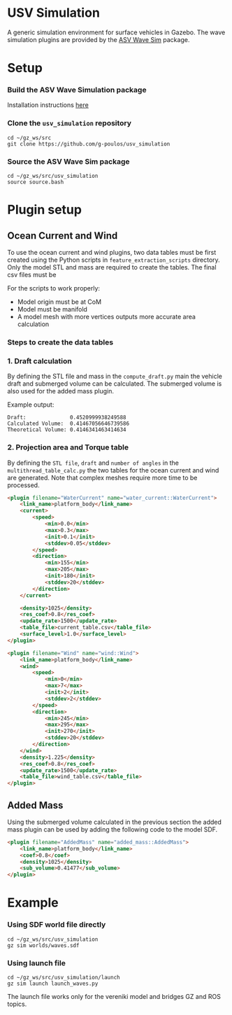 # USV Simulation

A generic simulation environment for surface vehicles in Gazebo. The wave simulation
plugins are provided by the [ASV Wave Sim](https://github.com/srmainwaring/asv_wave_sim)
package.

# Setup

### Build the ASV Wave Simulation package

Installation instructions [here](https://github.com/srmainwaring/asv_wave_sim?tab=readme-ov-file#installation) 

### Clone the `usv_simulation` repository

```
cd ~/gz_ws/src
git clone https://github.com/g-poulos/usv_simulation
```

### Source the ASV Wave Sim package

```
cd ~/gz_ws/src/usv_simulation
source source.bash
```

# Plugin setup

## Ocean Current and Wind

To use the ocean current and wind plugins, two data tables must be first created 
using the Python scripts in `feature_extraction_scripts` directory. Only the model
STL and mass are required to create the tables. The final csv files must be 

For the scripts to work properly:
+ Model origin must be at CoM
+ Model must be manifold
+ A model mesh with more vertices outputs more accurate area calculation

### Steps to create the data tables
### 1. Draft calculation

By defining the STL file and mass in the `compute_draft.py` main the vehicle draft and
submerged volume can be calculated. The submerged volume is also used for the added mass
plugin.

Example output:
```
Draft:              0.4520999938249588
Calculated Volume:  0.41467056646739586
Theoretical Volume: 0.4146341463414634
```

### 2. Projection area and Torque table

By defining the `STL file`, `draft` and `number of angles` in the `multithread_table_calc.py` 
the two tables for the ocean current and wind are generated. Note that complex meshes 
require more time to be processed.

```html
<plugin filename="WaterCurrent" name="water_current::WaterCurrent">
    <link_name>platform_body</link_name>
    <current>
        <speed>
            <min>0.0</min>
            <max>0.3</max>
            <init>0.1</init>
            <stddev>0.05</stddev>
        </speed>
        <direction>
            <min>155</min>
            <max>205</max>
            <init>180</init>
            <stddev>20</stddev>
        </direction>
    </current>

    <density>1025</density>
    <res_coef>0.8</res_coef>
    <update_rate>1500</update_rate>
    <table_file>current_table.csv</table_file>
    <surface_level>1.0</surface_level>
</plugin>

<plugin filename="Wind" name="wind::Wind">
    <link_name>platform_body</link_name>
    <wind>
        <speed>
            <min>0</min>
            <max>7</max>
            <init>2</init>
            <stddev>2</stddev>
        </speed>
        <direction>
            <min>245</min>
            <max>295</max>
            <init>270</init>
            <stddev>20</stddev>
        </direction>
    </wind>
    <density>1.225</density>
    <res_coef>0.8</res_coef>
    <update_rate>1500</update_rate>
    <table_file>wind_table.csv</table_file>
</plugin>
```

## Added Mass 

Using the submerged volume calculated in the previous section the added mass plugin can be 
used by adding the following code to the model SDF.

```html
<plugin filename="AddedMass" name="added_mass::AddedMass">
    <link_name>platform_body</link_name>
    <coef>0.8</coef>
    <density>1025</density>
    <sub_volume>0.41477</sub_volume>
</plugin>
```

# Example 

### Using SDF world file directly

```
cd ~/gz_ws/src/usv_simulation
gz sim worlds/waves.sdf
```

### Using launch file

```
cd ~/gz_ws/src/usv_simulation/launch
gz sim launch launch_waves.py
```

The launch file works only for the vereniki model and bridges GZ and ROS topics.